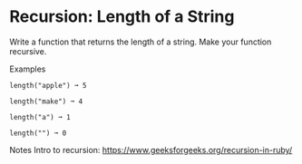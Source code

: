 # Recursion: Length of a String

Write a function that returns the length of a string. Make your function recursive.

Examples
```
length("apple") ➞ 5

length("make") ➞ 4

length("a") ➞ 1

length("") ➞ 0
```

Notes
Intro to recursion: https://www.geeksforgeeks.org/recursion-in-ruby/
